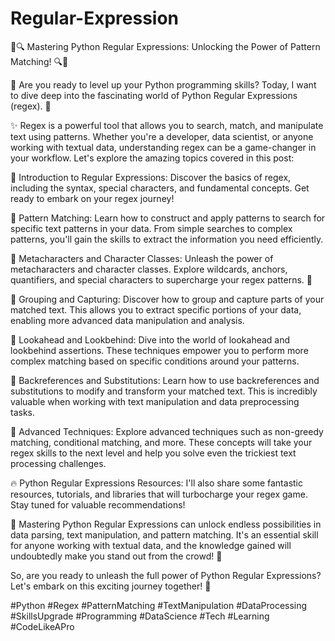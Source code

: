 # Regular-Expression

🐍🔍 Mastering Python Regular Expressions: Unlocking the Power of Pattern Matching! 🔍🐍

🚀 Are you ready to level up your Python programming skills? Today, I want to dive deep into the fascinating world of Python Regular Expressions (regex). 🌟

✨ Regex is a powerful tool that allows you to search, match, and manipulate text using patterns. Whether you're a developer, data scientist, or anyone working with textual data, understanding regex can be a game-changer in your workflow. Let's explore the amazing topics covered in this post: 

📌 Introduction to Regular Expressions: Discover the basics of regex, including the syntax, special characters, and fundamental concepts. Get ready to embark on your regex journey!

📌 Pattern Matching: Learn how to construct and apply patterns to search for specific text patterns in your data. From simple searches to complex patterns, you'll gain the skills to extract the information you need efficiently.

📌 Metacharacters and Character Classes: Unleash the power of metacharacters and character classes. Explore wildcards, anchors, quantifiers, and special characters to supercharge your regex patterns. 🌟

📌 Grouping and Capturing: Discover how to group and capture parts of your matched text. This allows you to extract specific portions of your data, enabling more advanced data manipulation and analysis.

📌 Lookahead and Lookbehind: Dive into the world of lookahead and lookbehind assertions. These techniques empower you to perform more complex matching based on specific conditions around your patterns.

📌 Backreferences and Substitutions: Learn how to use backreferences and substitutions to modify and transform your matched text. This is incredibly valuable when working with text manipulation and data preprocessing tasks.

📌 Advanced Techniques: Explore advanced techniques such as non-greedy matching, conditional matching, and more. These concepts will take your regex skills to the next level and help you solve even the trickiest text processing challenges.

🔥 Python Regular Expressions Resources: I'll also share some fantastic resources, tutorials, and libraries that will turbocharge your regex game. Stay tuned for valuable recommendations!

🌟 Mastering Python Regular Expressions can unlock endless possibilities in data parsing, text manipulation, and pattern matching. It's an essential skill for anyone working with textual data, and the knowledge gained will undoubtedly make you stand out from the crowd! 🌟

So, are you ready to unleash the full power of Python Regular Expressions? Let's embark on this exciting journey together! 🎉

#Python #Regex #PatternMatching #TextManipulation #DataProcessing #SkillsUpgrade #Programming #DataScience #Tech #Learning #CodeLikeAPro
